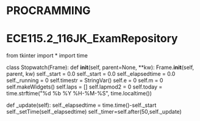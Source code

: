 # PROCRAMMING
# ECE115.2_116JK_ExamRepository
from tkinter import *
import time

class Stopwatch(Frame):
  def __init__(self, parent=None, **kw):
    Frame.__init__(self, parent, kw)
    self._start = 0.0
    self._start = 0.0 
    self._elapsedtime = 0.0
    self._running = 0
    self.timestr = StringVar()
    self.e = 0
    self.m = 0
    self.makeWidgets()
    self.laps = []
    self.lapmod2 = 0
    self.today = time.strftime("%d %b %Y %H-%M-%S", time.localtime())


def _update(self):
  self._elapsedtime = time.time()-self._start
  self._setTime(self._elapsedtime)
  self._timer=self.after(50,self._update)
